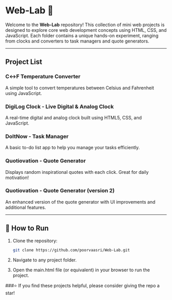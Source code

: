 # Web-Lab 🚀

Welcome to the **Web-Lab** repository! This collection of mini web projects is designed to explore core web development concepts using HTML, CSS, and JavaScript. Each folder contains a unique hands-on experiment, ranging from clocks and converters to task managers and quote generators.

---

## Project List

### C↔F Temperature Converter
A simple tool to convert temperatures between Celsius and Fahrenheit using JavaScript.

### DigiLog Clock - Live Digital & Analog Clock
A real-time digital and analog clock built using HTML5, CSS, and JavaScript.

### DoItNow - Task Manager
A basic to-do list app to help you manage your tasks efficiently.

### Quotiovation - Quote Generator
Displays random inspirational quotes with each click. Great for daily motivation!

### Quotiovation - Quote Generator (version 2)
An enhanced version of the quote generator with UI improvements and additional features.

---

## 🔧 How to Run

1. Clone the repository:
   ```bash
   git clone https://github.com/poorvaasri/Web-Lab.git
2. Navigate to any project folder.

3. Open the main.html file (or equivalent) in your browser to run the project.

###⭐ If you find these projects helpful, please consider giving the repo a star!
